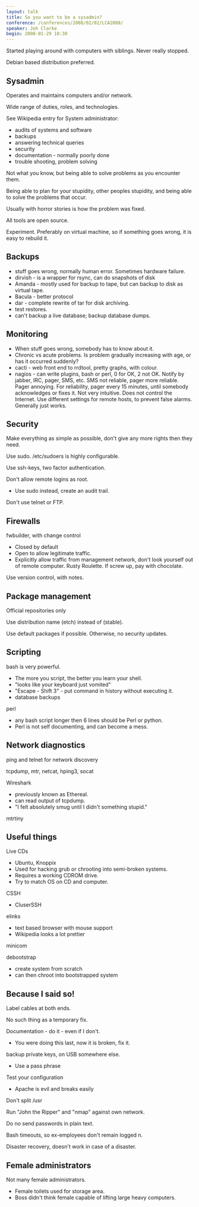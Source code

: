 ```yaml
---
layout: talk
title: So you want to be a sysadmin?
conference: /conferences/2008/02/02/LCA2008/
speaker: Joh Clarke
begin: 2008-01-29 10:30
---
```

Started playing around with computers with siblings. Never really stopped.

Debian based distribution preferred.

## Sysadmin

Operates and maintains computers and/or network.

Wide range of duties, roles, and technologies.

See Wikipedia entry for System administrator:

* audits of systems and software
* backups
* answering technical queries
* security
* documentation - normally poorly done
* trouble shooting, problem solving

Not what you know, but being able to solve problems as you encounter
them.

Being able to plan for your stupidity, other peoples stupidity, and being
able to solve the problems that occur.

Usually with horror stories is how the problem was fixed.

All tools are open source.

Experiment. Preferably on virtual machine, so if something goes wrong,
it is easy to rebuild it.

## Backups

* stuff goes wrong, normally human error. Sometimes hardware failure.
* dirvish - is a wrapper for rsync, can do snapshots of disk
* Amanda - mostly used for backup to tape, but can backup to disk as
virtual tape.
* Bacula - better protocol
* dar - complete rewrite of tar for disk archiving.
* test restores.
* can't backup a live database; backup database dumps.

## Monitoring

* When stuff goes wrong, somebody has to know about it.
* Chronic vs acute problems. Is problem gradually increasing with age, or
has it occurred suddenly?
* cacti - web front end to rrdtool, pretty graphs, with colour.
* nagios - can write plugins, bash or perl, 0 for OK, 2 not OK. Notify by
jabber, IRC, pager, SMS, etc. SMS not reliable, pager more reliable. Pager
annoying. For reliability, pager every 15 minutes, until somebody acknowledges
or fixes it. Not very intuitive. Does not control the Internet. Use
different settings for remote hosts, to prevent false alarms. Generally
just works.

## Security

Make everything as simple as possible, don't give any more rights
then they need.

Use sudo. /etc/sudoers is highly configurable.

Use ssh-keys, two factor authentication.

Don't allow remote logins as root.

* Use sudo instead, create an audit trail.

Don't use telnet or FTP.

## Firewalls

fwbuilder, with change control

* Closed by default
* Open to allow legitimate traffic.
* Explicitly allow traffic from management network, don't look yourself out
of remote computer. Rusty Roulette. If screw up, pay with chocolate.

Use version control, with notes.

## Package management

Official repositories only

Use distribution name (etch) instead of (stable).

Use default packages if possible. Otherwise, no security updates.

## Scripting

bash is very powerful.

* The more you script, the better you learn your shell.
* "looks like your keyboard just vomited"
* "Escape - Shift 3" - put command in history without executing it.
* database backups

perl

* any bash script longer then 6 lines should be Perl or python.
* Perl is not self documenting, and can become a mess.

## Network diagnostics

ping and telnet for network discovery

tcpdump, mtr, netcat, hping3, socat

Wireshark

* previously known as Ethereal.
* can read output of tcpdump.
* "I felt absolutely smug until I didn't something stupid."

mtrtiny

## Useful things

Live CDs

* Ubuntu, Knoppix
* Used for hacking grub or chrooting into semi-broken systems.
* Requires a working CDROM drive.
* Try to match OS on CD and computer.

CSSH

* CluserSSH

elinks

* text based browser with mouse support
* Wikipedia looks a lot prettier

minicom

debootstrap

* create system from scratch
* can then chroot into bootstrapped system

## Because I said so!

Label cables at both ends.

No such thing as a temporary fix.

Documentation - do it - even if I don't.

* You were doing this last, now it is broken, fix it.

backup private keys, on USB somewhere else.

* Use a pass phrase

Test your configuration

* Apache is evil and breaks easily

Don't split /usr

Run "John the Ripper" and "nmap" against own network.

Do no send passwords in plain text.

Bash timeouts, so ex-employees don't remain logged n.

Disaster recovery, doesn't work in case of a disaster.

## Female administrators

Not many female administrators.

* Female toilets used for storage area.
* Boss didn't think female capable of lifting large heavy computers.
